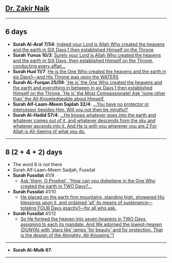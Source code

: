 ## [Dr. Zakir Naik](https://www.youtube.com/shorts/LBHLcdJ-ghc)

***

## 6 days
* __Surah Al-Araf 7/54__: [Indeed your Lord is Allah Who created the heavens and the earth in SIX Days,1 then established Himself on the Throne](https://quran.com/7/54)
* __Surah Yunus 10/3__: [Surely your Lord is Allah Who created the heavens and the earth in SIX Days, then established Himself on the Throne, conducting every affair...](https://quran.com/10/3)
* __Surah Hud 11/7__: [He is the One Who created the heavens and the earth in six Days1—and His Throne was upon the WATERS](https://quran.com/11/7)
* __Surah AL-Furqan 25/59__: [˹He is˺ the One Who created the heavens and the earth and everything in between in six Days,1 then established Himself on the Throne. ˹He is˺ the Most Compassionate! Ask ˹none other than˺ the All-Knowledgeable about Himself.](https://quran.com/25/59)
* __Surah Alf-Laam-Meem Sajdah 32/4__: [...You have no protector or intercessor besides Him. Will you not then be mindful?](https://quran.com/32/4)
* __Surah Al-Hadid 57/4__: [...He knows whatever goes into the earth and whatever comes out of it, and whatever descends from the sky and whatever ascends into it. And He is with you wherever you are.2 For Allah is All-Seeing of what you do.](https://quran.com/57/4)
***

## 8 (2 + 4 + 2) days
  * The word 8 is not there
  * Surah Alf-Laam-Meem Sadjah, Fussilat
* __Surah Fussilat__ 41/9
  * [Ask ˹them, O  Prophet˺, “How can you disbelieve in the One Who created the earth in TWO Days?...](https://quran.com/41/9)
* __Surah Fussilat__ 41/10
  * [He placed on the earth firm mountains, standing high, showered His blessings upon it, and ordained ˹all˺ its means of sustenance—totaling FOUR Days exactly1—for all who ask.](https://quran.com/41/9)
* __Surah Fussilat__ 41/12
  * [So He formed the heaven into seven heavens in TWO Days, assigning to each its mandate. And We adorned the lowest-heaven (DUNYA) with ˹stars like˺ lamps ˹for beauty˺ and for protection. That is the design of the Almighty, All-Knowing.”1 ](https://quran.com/41/9)

***

* __Surah Al-Mulk 67__: []()

***
